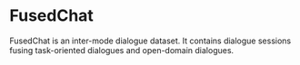 # FusedChat
FusedChat is an inter-mode dialogue dataset. It contains dialogue sessions fusing task-oriented dialogues and open-domain dialogues.
